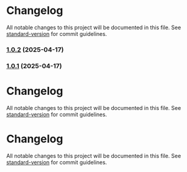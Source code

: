 # Changelog

All notable changes to this project will be documented in this file. See [standard-version](https://github.com/conventional-changelog/standard-version) for commit guidelines.

### [1.0.2](https://github.com/dmeikle/node-caching/compare/v1.0.1...v1.0.2) (2025-04-17)

### [1.0.1](https://github.com/dmeikle/node-caching/compare/v1.0.88...v1.0.1) (2025-04-17)

# Changelog

All notable changes to this project will be documented in this file. See [standard-version](https://github.com/conventional-changelog/standard-version) for commit guidelines.


# Changelog

All notable changes to this project will be documented in this file. See [standard-version](https://github.com/conventional-changelog/standard-version) for commit guidelines.
